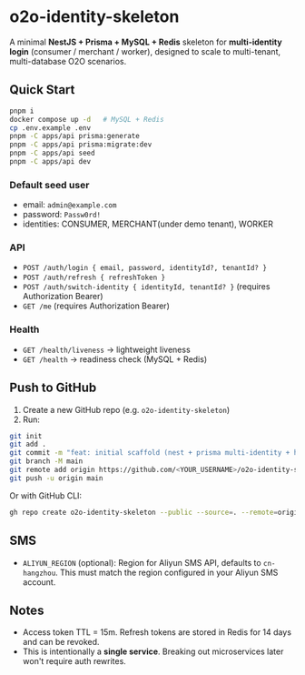 # o2o-identity-skeleton

A minimal **NestJS + Prisma + MySQL + Redis** skeleton for **multi-identity login** (consumer / merchant / worker),
designed to scale to multi-tenant, multi-database O2O scenarios.

## Quick Start

```bash
pnpm i
docker compose up -d   # MySQL + Redis
cp .env.example .env
pnpm -C apps/api prisma:generate
pnpm -C apps/api prisma:migrate:dev
pnpm -C apps/api seed
pnpm -C apps/api dev
```

### Default seed user
- email: `admin@example.com`
- password: `Passw0rd!`
- identities: CONSUMER, MERCHANT(under demo tenant), WORKER

### API
- `POST /auth/login { email, password, identityId?, tenantId? }`
- `POST /auth/refresh { refreshToken }`
- `POST /auth/switch-identity { identityId, tenantId? }` (requires Authorization Bearer)
- `GET /me` (requires Authorization Bearer)

### Health
- `GET /health/liveness` → lightweight liveness
- `GET /health` → readiness check (MySQL + Redis)

## Push to GitHub

1. Create a new GitHub repo (e.g. `o2o-identity-skeleton`)
2. Run:
```bash
git init
git add .
git commit -m "feat: initial scaffold (nest + prisma multi-identity + health + ci)"
git branch -M main
git remote add origin https://github.com/<YOUR_USERNAME>/o2o-identity-skeleton.git
git push -u origin main
```

Or with GitHub CLI:
```bash
gh repo create o2o-identity-skeleton --public --source=. --remote=origin --push
```

## SMS

- `ALIYUN_REGION` (optional): Region for Aliyun SMS API, defaults to `cn-hangzhou`. This must match the region configured in your Aliyun SMS account.

## Notes
- Access token TTL = 15m. Refresh tokens are stored in Redis for 14 days and can be revoked.
- This is intentionally a **single service**. Breaking out microservices later won't require auth rewrites.
